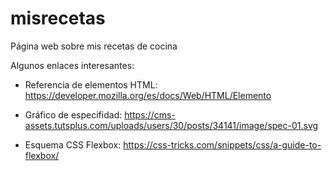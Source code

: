 # misrecetas
Página web sobre mis recetas de cocina

Algunos enlaces interesantes:

- Referencia de elementos HTML: https://developer.mozilla.org/es/docs/Web/HTML/Elemento

- Gráfico de especifidad: https://cms-assets.tutsplus.com/uploads/users/30/posts/34141/image/spec-01.svg

- Esquema CSS Flexbox: https://css-tricks.com/snippets/css/a-guide-to-flexbox/